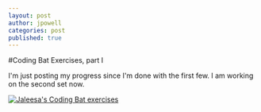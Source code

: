 ```yaml
---
layout: post
author: jpowell
categories: post
published: true
---
```


#Coding Bat Exercises, part I

I'm just posting my progress since I'm done with the first few. I am working on the second set now.

[![Jaleesa's Coding Bat exercises](http://i947.photobucket.com/albums/ad316/dieschwarzeskobra/Screenshotfrom2013-09-18082304_zps3589f00f.png)](http://i947.photobucket.com/albums/ad316/dieschwarzeskobra/Screenshotfrom2013-09-18082304_zps3589f00f.png)
